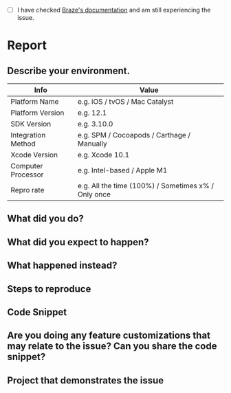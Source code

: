 <!--
Thank you for opening an issue with Braze! 

If you are experiencing issues with our product, please consider directing your issue to support@braze.com, as that is the best channel for solving integration issues. Please see the bottom for more explanation.

For other items, like requests for modifications to our SDK or bug reports, please follow the following guidelines while submitting:
-->

* [ ] I have checked [Braze's documentation](https://www.braze.com/docs/developer_guide/platform_integration_guides/ios/) and am still experiencing the issue.

# Report

## Describe your environment.


 Info                    | Value                               |
-------------------------|-------------------------------------|
 Platform Name           | e.g. iOS / tvOS / Mac Catalyst
 Platform Version        | e.g. 12.1
 SDK Version             | e.g. 3.10.0
 Integration Method      | e.g. SPM / Cocoapods / Carthage / Manually
 Xcode Version           | e.g. Xcode 10.1
 Computer Processor      | e.g. Intel-based / Apple M1
 Repro rate              | e.g. All the time (100%) / Sometimes x% / Only once
 
## What did you do?

<!--
ℹ Please replace this with what you did.  
Example: Integrate Braze through Cocoapods.
-->

## What did you expect to happen?

<!--
ℹ Please replace this with what you expected to happen.  
Example: Braze SDK is integrated properly and creating sessions.
-->

## What happened instead?

<!--
ℹ Please replace this with what happened instead.  
Example: Braze SDK doesn't create any sessions for the test user.
-->

## Steps to reproduce

<!--
ℹ Please give us detailed steps so we can reproduce the issue on our end. This is very important and will help speed up the investigation a lot.
Example:
- Add `pod 'Appboy-iOS-SDK'` to the Podspec file.
- Add `[Appboy startWithApiKey:inApplication:withLaunchOptions:];` method in `application:didFinishLaunchingWithOptions:` method in `AppDelegate.m`.
- Run the app.
-->

## Code Snippet

<!--
ℹ Please send us all code snippets that are relevant to the issue.
-->

## Are you doing any feature customizations that may relate to the issue? Can you share the code snippet?

<!--
ℹ Please provide any code snippets that can help us understand or reproduce the issue.
-->

## Project that demonstrates the issue

<!--
ℹ Please link to a project we can download that reproduces the issue.
-->

<!--
support@braze.com is our preferred channel for integration issues for several reasons, including: 1) we optimize that channel to solve integration issues so that it is faster and more robust 2) that channel has no risk of leaking sensitive data and integration issues often require logs and other information that could contain private data.
-->
